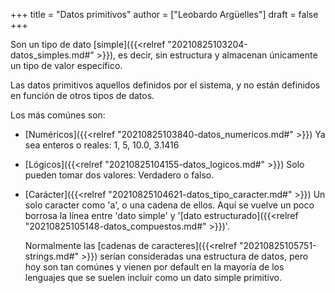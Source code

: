 +++
title = "Datos primitivos"
author = ["Leobardo Argüelles"]
draft = false
+++

Son un tipo de dato [simple]({{<relref "20210825103204-datos_simples.md#" >}}), es decir, sin estructura y almacenan únicamente
un tipo de valor específico.

Las datos primitivos aquellos definidos por el sistema, y no están definidos en función
de otros tipos de datos.

Los más comúnes son:

-   [Numéricos]({{<relref "20210825103840-datos_numericos.md#" >}})
    Ya sea enteros o reales: 1, 5, 10.0, 3.1416
-   [Lógicos]({{<relref "20210825104155-datos_logicos.md#" >}})
    Solo pueden tomar dos valores: Verdadero o falso.
-   [Carácter]({{<relref "20210825104621-datos_tipo_caracter.md#" >}})
    Un solo caracter como 'a', o una cadena de ellos. Aquí se vuelve un poco
    borrosa la línea entre 'dato simple' y '[dato estructurado]({{<relref "20210825105148-datos_compuestos.md#" >}})'.

    Normalmente las [cadenas de caracteres]({{<relref "20210825105751-strings.md#" >}}) serían consideradas una estructura
    de datos, pero hoy son tan comúnes y vienen por default en la mayoría de
    los lenguajes que se suelen incluir como un dato simple primitivo.

